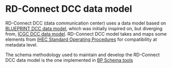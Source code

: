 RD-Connect DCC data model
========================

RD-Connect DCC (data communication center) uses a data model based on [BLUEPRINT DCC data model](https://github.com/inab/BLUEPRINT-DCC-model), which was initially inspired on, but diverging from, [ICGC DCC data model](http://docs.icgc.org). 
RD-Connect DCC model takes and maps some elements from [IHEC Standard Operating Procedures](http://ihec-epigenomes.org/research/operating-procedures/) for compatibility at metadata level.

The schema methodology used to maintain and develop the RD-Connect DCC data model is the one implemented in [BP Schema tools](https://github.com/inab/BP-Schema-tools)
